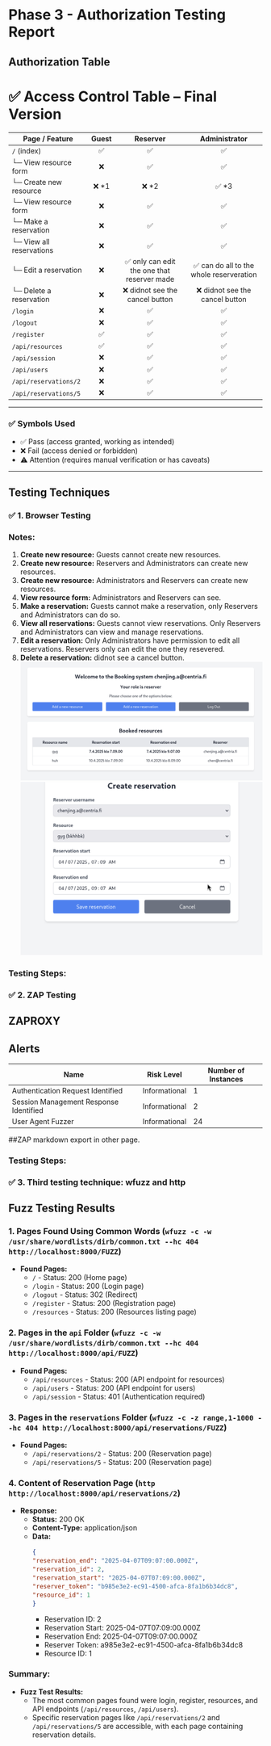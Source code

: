 # Phase 3 - Authorization Testing Report

## Authorization Table
# ✅ Access Control Table – Final Version


| Page / Feature                                 | Guest | Reserver | Administrator |
|------------------------------------------------|:-----:|:--------:|:-------------:|
| `/` (index)                                    |  ✅   |   ✅     |      ✅       |
| └─ View resource form                          |  ❌   |   ✅     |      ✅       |
| └─ Create new resource                         |  ❌ *1|  ❌ *2   |     ✅ *3     |
| └─ View resource form    | ❌    | ✅       | ✅            |
| └─ Make a reservation    | ❌    | ✅       | ✅            |
| └─ View all reservations | ❌    | ✅       | ✅            |
| └─ Edit a reservation    | ❌    | ✅ only can edit the one that reserver made      | ✅  can do all to the whole reserveration     |
| └─ Delete a reservation  | ❌    | ❌ didnot see the cancel button      | ❌    didnot see the cancel button        |
| `/login`                                       |  ❌   |   ✅     |      ✅       |
| `/logout`                                      |  ❌  |   ✅     |      ✅       |
| `/register`                                    |  ✅   |   ✅     |      ✅       |
| `/api/resources`                               |  ✅   |   ✅     |      ✅       |
| `/api/session`                                 |  ❌   |   ✅     |      ✅       |
| `/api/users`                                   |  ❌   |   ✅     |      ✅       |
| `/api/reservations/2`                          |  ❌   | ✅     |     ✅    |
| `/api/reservations/5`                          |  ❌   | ✅    |     ✅     |

---

### ✅ Symbols Used

- ✅ Pass (access granted, working as intended)
- ❌ Fail (access denied or forbidden)
- ⚠️ Attention (requires manual verification or has caveats)

---
## Testing Techniques

### ✅ 1. Browser Testing

### Notes:
1. **Create new resource:** Guests cannot create new resources.
2. **Create new resource:** Reservers and Administrators can create new resources.
3. **Create new resource:** Administrators and Reservers can create new resources.
4. **View resource form:** Administrators and Reservers can see.
5. **Make a reservation:** Guests cannot make a reservation, only Reservers and Administrators can do so.
6. **View all reservations:** Guests cannot view reservations. Only Reservers and Administrators can view and manage reservations.
7. **Edit a reservation:** Only Administrators have permission to edit all reservations. Reservers only can edit the one they resevered.
8. **Delete a reservation:** didnot see a cancel button.
![Screenshot](https://github.com/ChenjingZhuang/Cybersecurity-and-data-privacy/blob/main/phase3/Screenshot.png)
![Screenshot](https://github.com/ChenjingZhuang/Cybersecurity-and-data-privacy/blob/main/phase3/Screensho.png)



### Testing Steps: 


### ✅ 2. ZAP Testing
## ZAPROXY
## Alerts

| Name | Risk Level | Number of Instances |
| --- | --- | --- |
| Authentication Request Identified | Informational | 1 |
| Session Management Response Identified | Informational | 2 |
| User Agent Fuzzer | Informational | 24 |

##ZAP markdown export in other page.

### Testing Steps: 


### ✅ 3. Third testing technique: wfuzz and http

## Fuzz Testing Results

### 1. Pages Found Using Common Words (`wfuzz -c -w /usr/share/wordlists/dirb/common.txt --hc 404 http://localhost:8000/FUZZ`)
- **Found Pages:**
  - `/` - Status: 200 (Home page)
  - `/login` - Status: 200 (Login page)
  - `/logout` - Status: 302 (Redirect)
  - `/register` - Status: 200 (Registration page)
  - `/resources` - Status: 200 (Resources listing page)

### 2. Pages in the `api` Folder (`wfuzz -c -w /usr/share/wordlists/dirb/common.txt --hc 404 http://localhost:8000/api/FUZZ`)
- **Found Pages:**
  - `/api/resources` - Status: 200 (API endpoint for resources)
  - `/api/users` - Status: 200 (API endpoint for users)
  - `/api/session` - Status: 401 (Authentication required)

### 3. Pages in the `reservations` Folder (`wfuzz -c -z range,1-1000 --hc 404 http://localhost:8000/api/reservations/FUZZ`)
- **Found Pages:**
  - `/api/reservations/2` - Status: 200 (Reservation page)
  - `/api/reservations/5` - Status: 200 (Reservation page)

### 4. Content of Reservation Page (`http http://localhost:8000/api/reservations/2`)
- **Response:**
  - **Status:** 200 OK
  - **Content-Type:** application/json
  - **Data:**
    ```json
    {
    "reservation_end": "2025-04-07T09:07:00.000Z",
    "reservation_id": 2,
    "reservation_start": "2025-04-07T07:09:00.000Z",
    "reserver_token": "b985e3e2-ec91-4500-afca-8fa1b6b34dc8",
    "resource_id": 1
    }
    ```
    - Reservation ID: 2
    - Reservation Start: 2025-04-07T07:09:00.000Z
    - Reservation End: 2025-04-07T09:07:00.000Z
    - Reserver Token: a985e3e2-ec91-4500-afca-8fa1b6b34dc8
    - Resource ID: 1

### Summary:
- **Fuzz Test Results:**
  - The most common pages found were login, register, resources, and API endpoints (`/api/resources`, `/api/users`).
  - Specific reservation pages like `/api/reservations/2` and `/api/reservations/5` are accessible, with each page containing reservation details.



